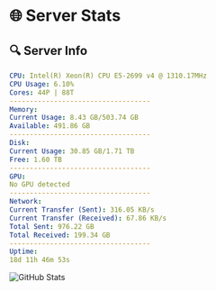 # 🌐 Server Stats
## 🔍 Server Info
```yaml
CPU: Intel(R) Xeon(R) CPU E5-2699 v4 @ 1310.17MHz
CPU Usage: 6.10%
Cores: 44P | 88T
-----------------------------------
Memory:
Current Usage: 8.43 GB/503.74 GB
Available: 491.86 GB
-----------------------------------
Disk:
Current Usage: 30.85 GB/1.71 TB
Free: 1.60 TB
-----------------------------------
GPU:
No GPU detected
-----------------------------------
Network:
Current Transfer (Sent): 316.05 KB/s
Current Transfer (Received): 67.86 KB/s
Total Sent: 976.22 GB
Total Received: 199.34 GB
-----------------------------------
Uptime:
18d 11h 46m 53s
```
![GitHub Stats](https://img.shields.io/badge/Updated-2025-05-08_04:55:41-blue)